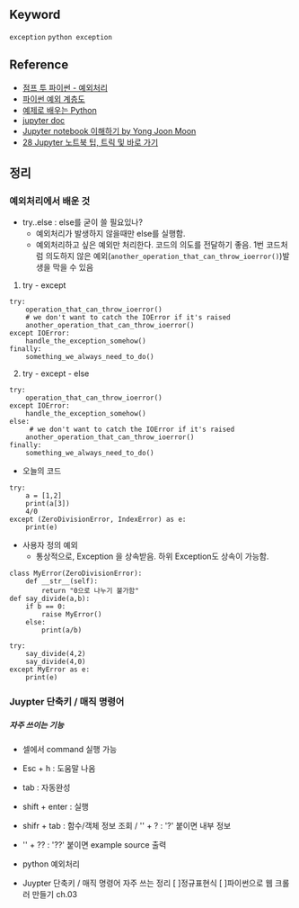 ## Keyword
`exception` `python exception`

## Reference
- [점프 투 파이썬 - 예외처리](https://wikidocs.net/30)
- [파이썬 예외 계층도](https://docs.python.org/3/library/exceptions.html#exception-hierarchy)
- [예제로 배우는 Python](http://pythonstudy.xyz/python/article/20-%EC%98%88%EC%99%B8%EC%B2%98%EB%A6%AC)
- [jupyter doc](http://nbviewer.jupyter.org/gist/irobii/014b8aa3574090a0d04a#3.1.5-키보드-단축키)
- [Jupyter notebook 이해하기 by Yong Joon Moon](https://www.slideshare.net/dahlmoon/jupyter-notebok-20160815)
- [28 Jupyter 노트북 팁, 트릭 및 바로 가기](https://www.dataquest.io/blog/jupyter-notebook-tips-tricks-shortcuts/)                

## 정리
### 예외처리에서 배운 것 
- try..else : else를 굳이 쓸 필요있나? 
  - 예외처리가 발생하지 않을때만 else를 실행함.
  - 예외처리하고 싶은 예외만 처리한다. 코드의 의도를 전달하기 좋음. 1번 코드처럼 의도하지 않은 예외(`another_operation_that_can_throw_ioerror()`)발생을 막을 수 있음
1. try - except 
```
try:
    operation_that_can_throw_ioerror()
    # we don't want to catch the IOError if it's raised
    another_operation_that_can_throw_ioerror()
except IOError:
    handle_the_exception_somehow()    
finally:
    something_we_always_need_to_do()
```
2. try - except - else
```
try:
    operation_that_can_throw_ioerror()
except IOError:
    handle_the_exception_somehow()
else:
     # we don't want to catch the IOError if it's raised
    another_operation_that_can_throw_ioerror()
finally:
    something_we_always_need_to_do()
```

- 오늘의 코드
```
try:
    a = [1,2]
    print(a[3])
    4/0
except (ZeroDivisionError, IndexError) as e:
    print(e)
```

- 사용자 정의 예외
  - 통상적으로, Exception 을 상속받음. 하위 Exception도 상속이 가능함. 
```
class MyError(ZeroDivisionError):
    def __str__(self):
        return "0으로 나누기 불가함"
def say_divide(a,b):
    if b == 0:
        raise MyError()
    else:
        print(a/b)

try:
    say_divide(4,2)
    say_divide(4,0)
except MyError as e:
    print(e)
```

### Juypter 단축키 / 매직 명령어 
##### 자주 쓰이는 기능
- 셀에서 command 실행 가능
- Esc + h : 도움말 나옴
- tab : 자동완성
- shift + enter : 실행
- shifr + tab : 함수/객체 정보 조회 / '' + ? : '?' 붙이면 내부 정보 
- '' + ?? : '??' 붙이면 example source 출력

- python 예외처리 
- Juypter 단축키 / 매직 명령어 자주 쓰는 정리 
[ ]정규표현식
[ ]파이썬으로 웹 크롤러 만들기 ch.03

